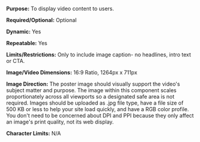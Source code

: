 **Purpose:** To display video content to users.

**Required/Optional:** Optional

**Dynamic:** Yes

**Repeatable:** Yes

**Limits/Restrictions:** Only to include image caption- no headlines, intro text or CTA.

**Image/Video Dimensions:** 16:9 Ratio, 1264px x 711px

**Image Direction:** The poster image should visually support the video's subject matter and purpose. The image within this component scales proportionately across all viewports so a designated safe area is not required.  Images should be uploaded as .jpg file type, have a file size of 500 KB or less to help your site load quickly, and have a RGB color profile. You don't need to be concerned about DPI and PPI because they only affect an image's print quality, not its web display.

**Character Limits:** N/A